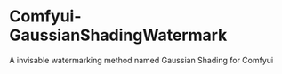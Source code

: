 # Comfyui-GaussianShadingWatermark
A invisable watermarking method named Gaussian Shading for Comfyui
